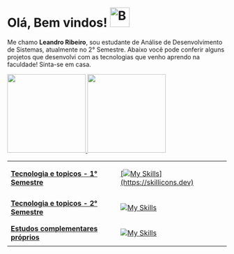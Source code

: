 <h1>Olá, Bem vindos! <img src="https://raw.githubusercontent.com/Tarikul-Islam-Anik/Animated-Fluent-Emojis/master/Emojis/Smilies/Beaming%20Face%20with%20Smiling%20Eyes.png" alt="Beaming Face with Smiling Eyes" width="45" height="45" /></h1>
<p>Me chamo <strong>Leandro Ribeiro</strong>, sou estudante de Análise de Desenvolvimento de Sistemas, atualmente no 2° Semestre. Abaixo você pode conferir alguns projetos que desenvolvi com as tecnologias que venho aprendo na faculdade! Sinta-se em casa.</p>

<div>
<a href="https://github.com/reaperCord">
<img loading="lazy" height="180em" src="https://github-readme-stats.vercel.app/api/top-langs/?username=reaperCord&layout=compact&langs_count=7&theme=dracula"/>
<img loading="lazy" height="180em" src="https://github-readme-stats.vercel.app/api?username=reaperCord&show_icons=true&theme=dracula&include_all_commits=true&count_private=true"/>
</div>

<table style="border: 0 solid">

<tr>
<td><strong>Tecnologia e topicos - 1° Semestre</strong></td>
<td>

[![My Skills](https://skillicons.dev/icons?i=js,html,css,php,jquery,c,)](https://skillicons.dev)
</td>
</tr>

<tr>
<td><strong>Tecnologia e topicos - 2° Semestre</strong></td>
<td>

[![My Skills](https://skillicons.dev/icons?i=typescript,react,py,mysql,postgres)](https://skillicons.dev)
</td>
</tr>

<tr>
<td><strong>Estudos complementares próprios</strong></td>
<td>

[![My Skills](https://skillicons.dev/icons?i=java,spring,git,github)](https://skillicons.dev) 
</td>
</tr>

</table>
